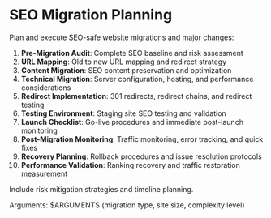 # SEO Migration Planning

Plan and execute SEO-safe website migrations and major changes:

1. **Pre-Migration Audit**: Complete SEO baseline and risk assessment
2. **URL Mapping**: Old to new URL mapping and redirect strategy
3. **Content Migration**: SEO content preservation and optimization
4. **Technical Migration**: Server configuration, hosting, and performance considerations
5. **Redirect Implementation**: 301 redirects, redirect chains, and redirect testing
6. **Testing Environment**: Staging site SEO testing and validation
7. **Launch Checklist**: Go-live procedures and immediate post-launch monitoring
8. **Post-Migration Monitoring**: Traffic monitoring, error tracking, and quick fixes
9. **Recovery Planning**: Rollback procedures and issue resolution protocols
10. **Performance Validation**: Ranking recovery and traffic restoration measurement

Include risk mitigation strategies and timeline planning.

Arguments: $ARGUMENTS (migration type, site size, complexity level)
